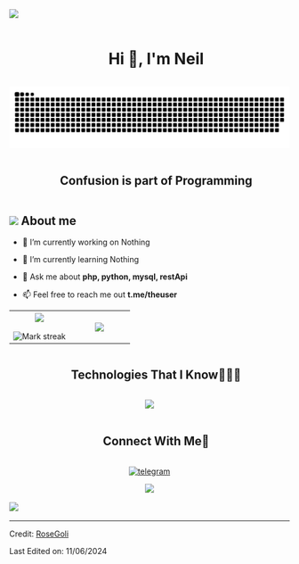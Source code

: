 <!--horizontal divider(gradiant)-->
<img src="https://user-images.githubusercontent.com/73097560/115834477-dbab4500-a447-11eb-908a-139a6edaec5c.gif">

<!--h1 without bottom border-->
<div id="user-content-toc">
    <ul align="center">
        <summary><h1 style="display: inline-block">Hi 👋, I'm Neil</h1></summary>
    </ul>
</div>


<!--- snake -->
<div align="center">
    <img  src="https://github.com/1999AZZAR/1999AZZAR/blob/readme/resources/img/grid-snake.svg"alt="snake" /></a>
</div>

<!--h2 without bottom border-->
<div id="user-content-toc">
    <ul align="center">
        <summary><h2 style="display: inline-block">Confusion is part of Programming</h2></summary>
    </ul>
</div>

## <picture><img src = "https://github.com/7oSkaaa/7oSkaaa/blob/main/Images/about_me.gif?raw=true" width = 50px></picture> About me

<!--Intro start-->
- 🔭 I’m currently working on Nothing

- 🌱 I’m currently learning Nothing

- 💬 Ask me about **php, python, mysql, restApi**

- 📫 Feel free to reach me out **t.me/theuser**
<!--Intro end-->

<!--- stats & Trophy (start) -->
<p align="center">
    <table align="center">
        <tr border="none">
          <td width="50%" align="center">
              <img  align="center"  src="https://github-readme-stats.vercel.app/api?username=RoseGoli&theme=dark&show_icons=true&count_private=true" />
              <br></br>
              <img  title="🔥 Get streak stats for your profile at git.io/streak-stats" alt="Mark streak" src="https://github-readme-streak-stats.herokuapp.com/?user=RoseGoli&theme=dark&hide_border=false" /> 
          </td>
          <td width="50%" align="center">
          <img align="center"  src="https://github-readme-stats.anuraghazra1.vercel.app/api/top-langs/?username=RoseGoli&theme=dark&hide_border=false&no-bg=true&no-frame=true&langs_count=10"/>
          </td>
        </tr>
    </table>
</p>

<!--h1 without bottom border-->
<div id="user-content-toc">
    <ul align="center">
        <summary><h2 style="display: inline-block">Technologies That I Know👨🏻‍💻</h2></summary>
    </ul>
</div>

<!--tech stack icons-->
<p align="center">
    <a href="https://skillicons.dev">
        <img src="https://skillicons.dev/icons?i=git,github,linux,nginx,mysql,postman,py,vscode,php&perline=14" />
    </a>
</p>

<!-- Connect with me -->
<!--h2 without bottom border-->

<div id="user-content-toc">
    <ul align="center">
        <summary><h2 style="display: inline-block">Connect With Me🤝</h2></summary>
    </ul>
</div>

<!--icons and links-->
<p align="center">
    <a href="https://t.me/theuser" target="blank"><img align="center"  width="48" height="48" src="https://img.icons8.com/sf-regular-filled/48/telegram.png" alt="telegram" /></a>  
</p>


<!--profile visit count-->
<div align="center">
    
[![](https://visitcount.itsvg.in/api?id=RoseGoli&icon=3&color=6)](https://visitcount.itsvg.in)
    
</div>


<!--horizontal divider(gradiant)-->
<img src="https://user-images.githubusercontent.com/73097560/115834477-dbab4500-a447-11eb-908a-139a6edaec5c.gif">

----------------------------------------------------------------------
Credit: [RoseGoli](https://github.com/RoseGoli)

Last Edited on: 11/06/2024
